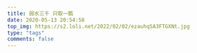 ```yaml
---
title: 弱水三千 只取一瓢
date: 2020-05-13 20:54:58
top_img: https://s2.loli.net/2022/02/02/ezauhqSA3FTGXNt.jpg
type: "tags"
comments: false
---
```


